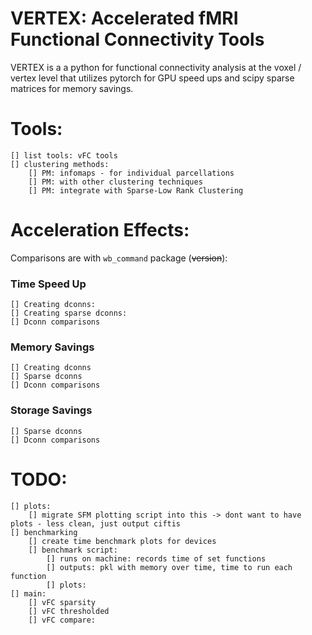 # VERTEX: Accelerated fMRI Functional Connectivity Tools
VERTEX is a a python for functional connectivity analysis at the voxel / vertex level that utilizes pytorch for GPU speed ups and scipy sparse matrices for memory savings.

# Tools:
	[] list tools: vFC tools
	[] clustering methods:
		[] PM: infomaps - for individual parcellations
		[] PM: with other clustering techniques
		[] PM: integrate with Sparse-Low Rank Clustering


# Acceleration Effects:
Comparisons are with `wb_command` package (~~version~~):

### Time Speed Up
	[] Creating dconns:
	[] Creating sparse dconns:
	[] Dconn comparisons

### Memory Savings
	[] Creating dconns
	[] Sparse dconns
	[] Dconn comparisons

### Storage Savings
	[] Sparse dconns
	[] Dconn comparisons

# TODO:
	[] plots:
		[] migrate SFM plotting script into this -> dont want to have plots - less clean, just output ciftis
	[] benchmarking
		[] create time benchmark plots for devices
		[] benchmark script:
			[] runs on machine: records time of set functions
			[] outputs: pkl with memory over time, time to run each function
			[] plots: 
	[] main:
		[] vFC sparsity
		[] vFC thresholded
		[] vFC compare: 
